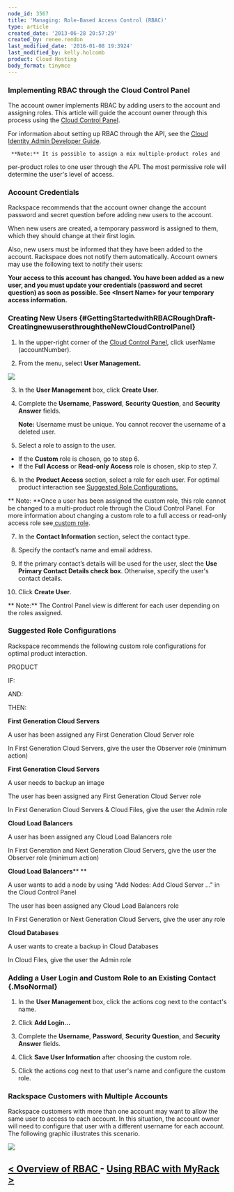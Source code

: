 ```yaml
---
node_id: 3567
title: 'Managing: Role-Based Access Control (RBAC)'
type: article
created_date: '2013-06-28 20:57:29'
created_by: renee.rendon
last_modified_date: '2016-01-08 19:3924'
last_modified_by: kelly.holcomb
product: Cloud Hosting
body_format: tinymce
---
```


### Implementing RBAC through the Cloud Control Panel

The account owner implements RBAC by adding users to the account and
assigning roles. This article will guide the account owner through this
process using the [Cloud Control
Panel](https://mycloud.rackspace.com/). 

For information about setting up RBAC through the API, see the [Cloud
Identity Admin Developer
Guide](http://docs.rackspace.com/auth/api/v2.0/auth-client-devguide/content/Overview-d1e65.html).

     **Note:** It is possible to assign a mix multiple-product roles and
per-product roles to one user through the API. The most permissive role
will determine the user's level of access.

### Account Credentials

Rackspace recommends that the account owner change the account password
and secret question before adding new users to the account.

When new users are created, a temporary password is assigned to them,
which they should change at their first login.

Also, new users must be informed that they have been added to the
account. Rackspace does not notify them automatically. Account owners
may use the following text to notify their users:

**Your access to this account has changed. You have been added as a new
user, and you must update your credentials (password and secret
question) as soon as possible. See \<Insert Name\> for your temporary
access information.**

### Creating New Users  {#GettingStartedwithRBACRoughDraft-CreatingnewusersthroughtheNewCloudControlPanel}

1. In the upper-right corner of the [Cloud Control
Panel](https://mycloud.rackspace.com/), click userName (accountNumber).

2. From the menu, select **User Management.**

![](/knowledge_center/sites/default/files/field/image/UserManagement_1.png)

3. In the **User Management** box, click **Create User**.

4. Complete the **Username**, **Password**, **Security Question**, and
**Security Answer** fields.  

     **Note:** Username must be unique. You cannot recover the username
of a deleted user.

5. Select a role to assign to the user.

-   If the **Custom** role is chosen, go to step 6.
-   If the **Full Access** or **Read-only Access** role is chosen, skip
    to step 7.

6. In the **Product Access** section, select a role for each user. For
optimal product interaction see [Suggested Role
Configurations.](#configuration) 

**     Note: **Once a user has been assigned the custom role, this role
cannot be changed to a multi-product role through the Cloud Control
Panel. For more information about changing a custom role to a full
access or read-only access role see[ custom
role](http://www.rackspace.com/knowledge_center/article/known-issues-and-suggested-workarounds-role-based-access-control-rbac).

7. In the **Contact Information** section, select the contact type.

8. Specify the contact&rsquo;s name and email address.

9. If the primary contact&rsquo;s details will be used for the user, slect
the **Use Primary Contact Details check box**. Otherwise, specify the
user's contact details.

10. Click **Create User**.

**     Note:** The Control Panel view is different for each user
depending on the roles assigned.

### Suggested Role Configurations 

Rackspace recommends the following custom role configurations for
optimal product interaction.

PRODUCT

IF:

AND:

THEN:

**First Generation Cloud Servers**

A user has been assigned any First Generation Cloud Server role

 

In First Generation Cloud Servers, give the user the Observer
role (minimum action)

**First Generation Cloud Servers** 

A user needs to backup an image

The user has been assigned any First Generation Cloud Server role 

In First Generation Cloud Servers & Cloud Files, give the user the Admin
role 

**Cloud Load Balancers**

A user has been assigned any Cloud Load Balancers role

 

In First Generation and Next Generation Cloud Servers, give the user the
Observer role (minimum action)

**Cloud Load Balancers**** **

A user wants to add a node by using "Add Nodes: Add Cloud Server ..." in
the Cloud Control Panel

The user has been assigned any Cloud Load Balancers role

In First Generation or Next Generation Cloud Servers, give the user any
role 

**Cloud Databases**

A user wants to create a backup in Cloud Databases

 

In Cloud Files, give the user the Admin role

### **Adding a User Login and Custom Role to an Existing Contact** {.MsoNormal}

1. In the **User Management** box, click the actions cog next to the
contact's name.

2. Click **Add Login...**

3. Complete the **Username**, **Password**, **Security Question**, and
**Security Answer** fields.

4. Click **Save User Information** after choosing the custom role.

5. Click the actions cog next to that user's name and configure the
custom role.

### Rackspace Customers with Multiple Accounts

Rackspace customers with more than one account may want to allow the
same user to access to each account. In this situation, the account
owner will need to configure that user with a different username for
each account. The following graphic illustrates this scenario.

![](/knowledge_center/sites/default/files/field/image/MutiAccountsRBAC.png)

 

[\< Overview of RBAC ](http://www.rackspace.com/knowledge_center/article/overview-role-based-access-control-rbac)  -   [Using RBAC with MyRack \>](http://www.rackspace.com/knowledge_center/article/using-rbac-with-myrackspace)
---------------------------------------------------------------------------------------------------------------------------------------------------------------------------------------------------------------------------------

 

